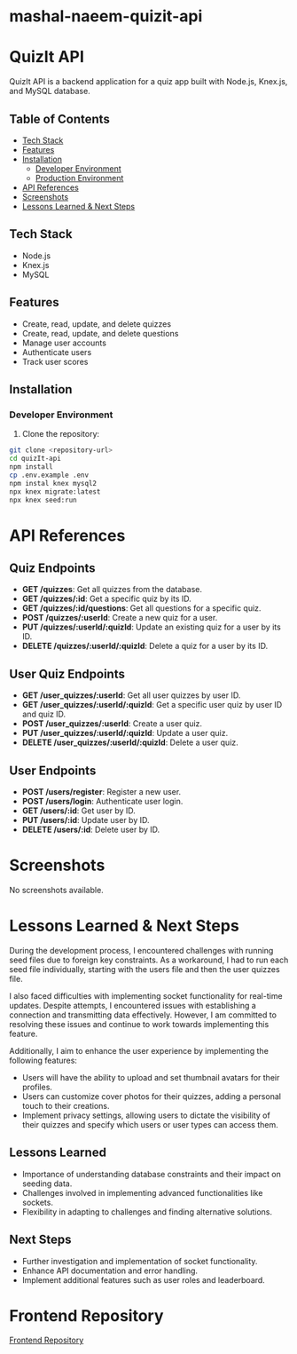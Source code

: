 # mashal-naeem-quizit-api
# QuizIt API

QuizIt API is a backend application for a quiz app built with Node.js, Knex.js, and MySQL database.

## Table of Contents

- [Tech Stack](#tech-stack)
- [Features](#features)
- [Installation](#installation)
  - [Developer Environment](#developer-environment)
  - [Production Environment](#production-environment)
- [API References](#api-references)
- [Screenshots](#screenshots)
- [Lessons Learned & Next Steps](#lessons-learned--next-steps)

## Tech Stack

- Node.js
- Knex.js
- MySQL

## Features

- Create, read, update, and delete quizzes
- Create, read, update, and delete questions
- Manage user accounts
- Authenticate users
- Track user scores

## Installation

### Developer Environment

1. Clone the repository:

```bash
git clone <repository-url>
cd quizIt-api
npm install
cp .env.example .env
npm instal knex mysql2
npx knex migrate:latest
npx knex seed:run
```
# API References

## Quiz Endpoints
- **GET /quizzes**: Get all quizzes from the database.
- **GET /quizzes/:id**: Get a specific quiz by its ID.
- **GET /quizzes/:id/questions**: Get all questions for a specific quiz.
- **POST /quizzes/:userId**: Create a new quiz for a user.
- **PUT /quizzes/:userId/:quizId**: Update an existing quiz for a user by its ID.
- **DELETE /quizzes/:userId/:quizId**: Delete a quiz for a user by its ID.

## User Quiz Endpoints
- **GET /user_quizzes/:userId**: Get all user quizzes by user ID.
- **GET /user_quizzes/:userId/:quizId**: Get a specific user quiz by user ID and quiz ID.
- **POST /user_quizzes/:userId**: Create a user quiz.
- **PUT /user_quizzes/:userId/:quizId**: Update a user quiz.
- **DELETE /user_quizzes/:userId/:quizId**: Delete a user quiz.

## User Endpoints
- **POST /users/register**: Register a new user.
- **POST /users/login**: Authenticate user login.
- **GET /users/:id**: Get user by ID.
- **PUT /users/:id**: Update user by ID.
- **DELETE /users/:id**: Delete user by ID.

# Screenshots

No screenshots available.

# Lessons Learned & Next Steps

During the development process, I encountered challenges with running seed files due to foreign key constraints. As a workaround, I had to run each seed file individually, starting with the users file and then the user quizzes file.

I also faced difficulties with implementing socket functionality for real-time updates. Despite attempts, I encountered issues with establishing a connection and transmitting data effectively. However, I am committed to resolving these issues and continue to work towards implementing this feature.

Additionally, I aim to enhance the user experience by implementing the following features:
- Users will have the ability to upload and set thumbnail avatars for their profiles.
- Users can customize cover photos for their quizzes, adding a personal touch to their creations.
- Implement privacy settings, allowing users to dictate the visibility of their quizzes and specify which users or user types can access them.

## Lessons Learned
- Importance of understanding database constraints and their impact on seeding data.
- Challenges involved in implementing advanced functionalities like sockets.
- Flexibility in adapting to challenges and finding alternative solutions.

## Next Steps
- Further investigation and implementation of socket functionality.
- Enhance API documentation and error handling.
- Implement additional features such as user roles and leaderboard.


# Frontend Repository

[Frontend Repository](https://github.com/mashalnaeem/mashal-naeem-quizit)



